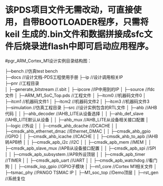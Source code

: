 ﻿# 该PDS项目文件无需改动，可直接使用，自带BOOTLOADER程序，只需将keil 生成的.bin文件和数据拼接成sfc文件后烧录进flash中即可启动应用程序。

#pgr_ARM_Cortex_M1设计实例目录结构图：

├─bench                           //仿真test bench  
├─docs                            //设计文档-PDS工程使用手册
├─ip                              //设计调用相关IP   
├─pnr                             //工程目录                   
│  ├─generate_bitstream           //.sbit
│  ├─ipcore                       //IP中用到的IP
│  ├─source                       //fdc文件
│  ├─ARM_M1_SoC_Top.pds           //工程文件
│  ├─itcm0                        //机器码文件0
│  ├─itcm1                        //机器码文件1
│  ├─itcm2                        //机器码文件2
│  ├─itcm3                        //机器码文件3
├─simulation                      //仿真工程目录
├─src                             //设计实例包含的RTL文件
│  ├─ahb                          //AHB代码
│  │  ├─ahb_decoder               //AHB_LITE从设备选择
│  │  ├─ahb_def_slave             //AHB_LITE默认从设备
│  │  ├─ahb_mux                   //AHB_LITE从设备相关接口配置
│  ├─logic                        //外设
│  │  ├─cmsdk_ahb_dcache          //DCACHE
│  │  ├─cmsdk_ahb_ethernet_dmac   //Ethernet_DMAC
│  │  ├─cmsdk_ahb_gpio            //GPIO
│  │  ├─cmsdk_ahb_icache          //ICACHE
│  │  ├─cmsdk_ahb_to_apb          //AHB转APB桥
│  │  ├─cmsdk_apb_i2c             //I2C
│  │  ├─cmsdk_apb_mem             //MEM
│  │  ├─cmsdk_apb_slave_mux       //APB从设备接口配置
│  │  ├─cmsdk_apb_spi             //SPI
│  │  ├─cmsdk_apb_subsystem       //APB外设顶层
│  │  ├─cmsdk_apb_timer           //TIMER
│  │  ├─cmsdk_apb_uart            //UART
│  │  ├─cmsdk_apb_watchdog        //看门狗
│  │  ├─cmsdk_iop_gpio            //GPIO子模块
│  ├─m1_core                      //Cortex M1相关文件
│  ├─tsmac_phy                    //PANGO TSMAC IP
│  ├─M1_soc_top                   //Demo顶层
│  ├─rst_gen                      //系统复位



